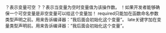 ？表示变量可空
？？表示当变量为空时变量值为该操作数。
！如果开发者能够确保一个可空变量是非空变量可以给这个变量加！
required只能加在函数命名参数类型声明之前。用来告诉编译器：“我后面会初始化这个变量”。
late关键字加在变量类型声明前。用来告诉编译器：“我后面会初始化这个变量”。